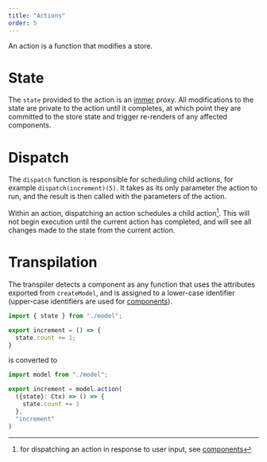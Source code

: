 ```yaml
---
title: "Actions"
order: 5
---
```


An action is a function that modifies a store.

# State

The `state` provided to the action is an [immer](https://github.com/immerjs/immer)
proxy. All modifications to the state are private to the action until it
completes, at which point they are committed to the store state and trigger
re-renders of any affected components.

# Dispatch

The `dispatch` function is responsible for scheduling child actions, for example
`dispatch(increment)(5)`. It takes as its only parameter the action to run, and
the result is then called with the parameters of the action.

Within an action, dispatching an action schedules a child action[^1]. This will
not begin execution until the current action has completed, and will see all
changes made to the state from the current action.

# Transpilation

The transpiler detects a component as any function that uses the attributes
exported from `createModel`, and is assigned to a lower-case identifier
(upper-case identifiers are used for [components](./components)).

```jsx
import { state } from "./model";

export increment = () => {
  state.count += 1;
}
```

is converted to

```jsx
import model from "./model";

export increment = model.action(
  ({state}: Ctx) => () => {
    state.count += 1
  },
  "increment"
)
```

[^1]: for dispatching an action in response to user input, see
    [components](./components)

